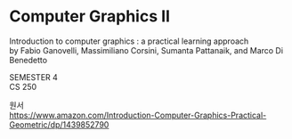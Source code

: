 # Computer Graphics II
Introduction to computer graphics : a practical learning approach<br>
by Fabio Ganovelli, Massimiliano Corsini, Sumanta Pattanaik, and Marco Di Benedetto

SEMESTER 4<br>
CS 250

원서<br>
https://www.amazon.com/Introduction-Computer-Graphics-Practical-Geometric/dp/1439852790
